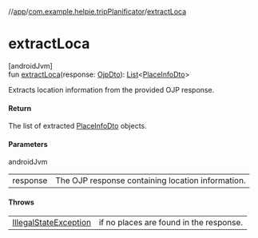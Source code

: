 //[app](../../index.md)/[com.example.helpie.tripPlanificator](index.md)/[extractLoca](extract-loca.md)

# extractLoca

[androidJvm]\
fun [extractLoca](extract-loca.md)(response: [OjpDto](../com.example.helpie.tripPlanificator.data.dto/-ojp-dto/index.md)): [List](https://kotlinlang.org/api/latest/jvm/stdlib/kotlin.collections/-list/index.html)&lt;[PlaceInfoDto](../com.example.helpie.tripPlanificator.data.dto.response/-place-info-dto/index.md)&gt;

Extracts location information from the provided OJP response.

#### Return

The list of extracted [PlaceInfoDto](../com.example.helpie.tripPlanificator.data.dto.response/-place-info-dto/index.md) objects.

#### Parameters

androidJvm

| | |
|---|---|
| response | The OJP response containing location information. |

#### Throws

| | |
|---|---|
| [IllegalStateException](https://kotlinlang.org/api/latest/jvm/stdlib/kotlin/-illegal-state-exception/index.html) | if no places are found in the response. |
